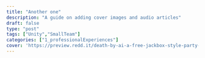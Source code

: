 ```yaml
---
title: "Another one"
description: "A guide on adding cover images and audio articles"
draft: false
type: "post"
tags: ["Unity","SmallTeam"]
categories: ["1_professionalExperiences"]
cover: 'https://preview.redd.it/death-by-ai-a-free-jackbox-style-party-game-ai-judges-your-v0-hrpypgwlvq4c1.gif?format=png8&s=704b7322d9b93ade7b840e9e60260aea7625ef13'
---
```


